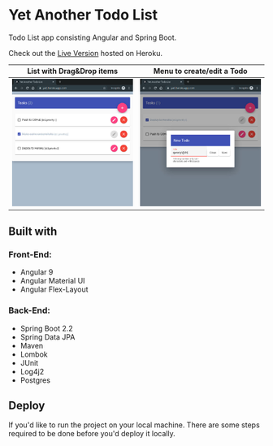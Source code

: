 # Yet Another Todo List
Todo List app consisting Angular and Spring Boot.

Check out the [Live Version](https://yatl.herokuapp.com/) hosted on Heroku.

| List with Drag&Drop items | Menu to create/edit a Todo |
|---|---|
| ![alt text](.misc/screenshot_1.jpg "Screenshot #1") | ![alt text](.misc/screenshot_2.jpg "Screenshot #2") |

## Built with
### Front-End:
- Angular 9
- Angular Material UI
- Angular Flex-Layout
### Back-End:
- Spring Boot 2.2
- Spring Data JPA
- Maven
- Lombok
- JUnit
- Log4j2
- Postgres

## Deploy
If you'd like to run the project on your local machine.
There are some steps required to be done before you'd deploy it locally.
